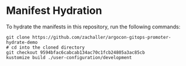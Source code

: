 # Manifest Hydration

To hydrate the manifests in this repository, run the following commands:

```shell
git clone https://github.com/zachaller/argocon-gitops-promoter-hydrate-demo
# cd into the cloned directory
git checkout 9594bfac6cabcab134ac70c1fcb24805a3ac85cb
kustomize build ./user-configuration/development
```
